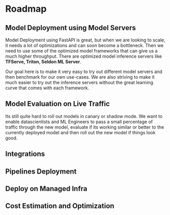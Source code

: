 # Roadmap

## Model Deployment using Model Servers

Model Deployment using FastAPI is great, but when we are looking to scale, it needs a lot of optimizations and 
can soon become a bottleneck. Then we need to use some of the optimized model frameworks that can give us a much higher 
throughput. There are optimized model inference servers like **TFServe, Triton, Seldon ML Server**. 

Our goal here is to make it very easy to try out different model servers and then benchmark for our own use-cases. 
We are also striving to make it much easier to try out the inference servers without the great learning curve that comes
with each framework. 

## Model Evaluation on Live Traffic

Its still quite hard to roll out models in canary or shadow mode. We want to enable datascientists and ML Engineers to pass a small percentage of traffic through the new model, evaluate if its working similar or better to the currently deployed model and then roll out the new model if things look good.

## Integrations 

## Pipelines Deployment

## Deploy on Managed Infra

## Cost Estimation and Optimization
  
  
